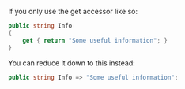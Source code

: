 If you only use the get accessor like so:

```csharp
public string Info
{
	get { return "Some useful information"; }  
}
```

You can reduce it down to this instead:

```csharp
public string Info => "Some useful information";
```